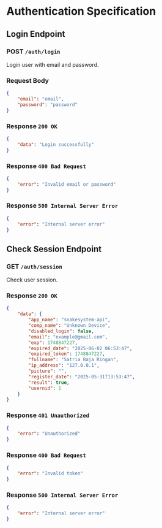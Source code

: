 # Authentication Specification

## Login Endpoint
### POST `/auth/login`

Login user with email and password.

### Request Body
```json
{
    "email": "email",
    "password": "password"
}
```

### Response `200 OK`
```json
{
    "data": "Login successfully"
}
```

### Response `400 Bad Request`
```json
{
    "error": "Invalid email or password"
}
```

### Response `500 Internal Server Error`
```json
{
    "error": "Internal server error"
}
```

## Check Session Endpoint
### GET `/auth/session`

Check user session.

### Response `200 OK`
```json
{
    "data": {
        "app_name": "snakesystem-api",
        "comp_name": "Unknown Device",
        "disabled_login": false,
        "email": "example@gmail.com",
        "exp": 1748847227,
        "expired_date": "2025-06-02 06:53:47",
        "expired_token": 1748847227,
        "fullname": "Satria Baja Ringan",
        "ip_address": "127.0.0.1",
        "picture": "",
        "register_date": "2025-05-31T13:53:47",
        "result": true,
        "usernid": 1
    }
}
```

### Response `401 Unauthorized`
```json
{
    "error": "Unauthorized"
}
```

### Response `400 Bad Request`
```json
{
    "error": "Invalid token"
}
```

### Response `500 Internal Server Error`
```json
{
    "error": "Internal server error"
}
```